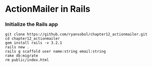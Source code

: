 # ActionMailer in Rails



### Initialize the Rails app

    git clone https://github.com/ryansobol/chapter12_actionmailer.git
    cd chapter12_actionmailer
    gem install rails -v 3.2.1
    rails new .
    rails g scaffold user name:string email:string
    rake db:migrate
    rm public/index.html
